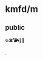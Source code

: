 # kmfd/m
<h2>public</h2>
<h4>💥☠️💣🌀👊🏼</h4>
</head>






















































































































.
